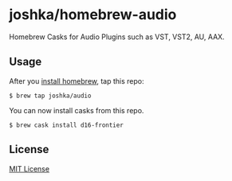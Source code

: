 # joshka/homebrew-audio
Homebrew Casks for Audio Plugins such as VST, VST2, AU, AAX.

## Usage
After you [install homebrew](https://brew.sh/), tap this repo:
```shell
$ brew tap joshka/audio
```
You can now install casks from this repo.
```shell
$ brew cask install d16-frontier
```
## License
[MIT License](LICENSE.md)
